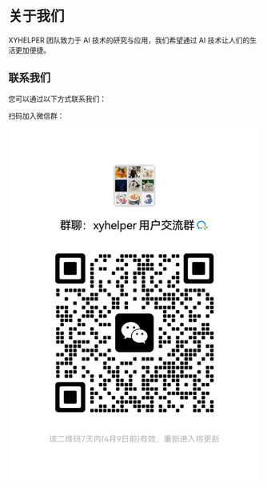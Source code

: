# 关于我们

XYHELPER 团队致力于 AI 技术的研究与应用，我们希望通过 AI 技术让人们的生活更加便捷。

## 联系我们

您可以通过以下方式联系我们：

扫码加入微信群：

![](./wecom-temp-148377-9da1b7bd7f7e3c2f961718c4baa75854.jpg)